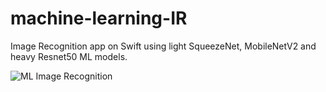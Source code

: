 # machine-learning-IR
Image Recognition app on Swift using light SqueezeNet, MobileNetV2 and heavy Resnet50 ML models.

![ML Image Recognition](https://user-images.githubusercontent.com/49480936/164760495-412099ea-aae5-4ea3-b26f-36267d4474bc.gif)
